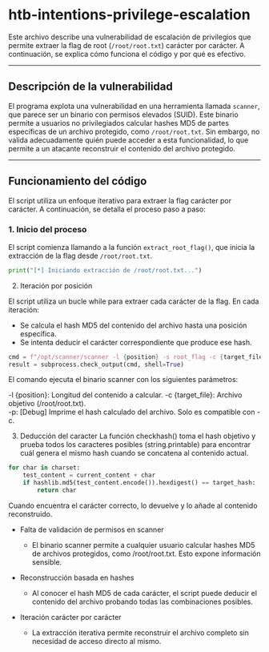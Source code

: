 # htb-intentions-privilege-escalation

Este archivo describe una vulnerabilidad de escalación de privilegios que permite extraer la flag de root (`/root/root.txt`) carácter por carácter. A continuación, se explica cómo funciona el código y por qué es efectivo.

---

## **Descripción de la vulnerabilidad**

El programa explota una vulnerabilidad en una herramienta llamada `scanner`, que parece ser un binario con permisos elevados (SUID). Este binario permite a usuarios no privilegiados calcular hashes MD5 de partes específicas de un archivo protegido, como `/root/root.txt`. Sin embargo, no valida adecuadamente quién puede acceder a esta funcionalidad, lo que permite a un atacante reconstruir el contenido del archivo protegido.

---

## **Funcionamiento del código**

El script utiliza un enfoque iterativo para extraer la flag carácter por carácter. A continuación, se detalla el proceso paso a paso:

### 1. **Inicio del proceso**
El script comienza llamando a la función `extract_root_flag()`, que inicia la extracción de la flag desde `/root/root.txt`.

```python
print("[*] Iniciando extracción de /root/root.txt...")
``` 

2. Iteración por posición

El script utiliza un bucle while para extraer cada carácter de la flag. En cada iteración:

- Se calcula el hash MD5 del contenido del archivo hasta una posición específica.
- Se intenta deducir el carácter correspondiente que produce ese hash.

```python
cmd = f"/opt/scanner/scanner -l {position} -s root_flag -c {target_file} -p"
result = subprocess.check_output(cmd, shell=True)
```

El comando ejecuta el binario scanner con los siguientes parámetros:

-l {position}: Longitud del contenido a calcular.
-c {target_file}: Archivo objetivo (/root/root.txt).  
-p: [Debug] Imprime el hash calculado del archivo. Solo es compatible con -c.


3. Deducción del caracter
La función checkhash() toma el hash objetivo y prueba todos los caracteres posibles (string.printable) para encontrar cuál genera el mismo hash cuando se concatena al contenido actual.

```python
for char in charset:
    test_content = current_content + char
    if hashlib.md5(test_content.encode()).hexdigest() == target_hash:
        return char
``` 

Cuando encuentra el carácter correcto, lo devuelve y lo añade al contenido reconstruido.


- Falta de validación de permisos en scanner
    - El binario scanner permite a cualquier usuario calcular hashes MD5 de archivos protegidos, como /root/root.txt. Esto expone información sensible.

- Reconstrucción basada en hashes
    - Al conocer el hash MD5 de cada carácter, el script puede deducir el contenido del archivo probando todas las combinaciones posibles.

- Iteración carácter por carácter
    - La extracción iterativa permite reconstruir el archivo completo sin necesidad de acceso directo al mismo.

